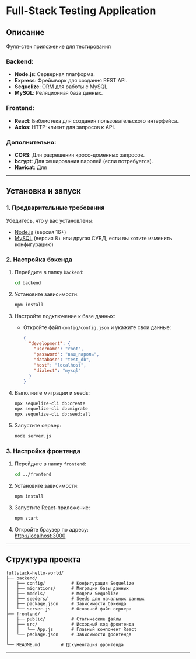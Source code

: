 # Full-Stack Testing Application

## Описание

Фулл-стек приложение для тестирования

### Backend:

- **Node.js**: Серверная платформа.
- **Express**: Фреймворк для создания REST API.
- **Sequelize**: ORM для работы с MySQL.
- **MySQL**: Реляционная база данных.

### Frontend:

- **React**: Библиотека для создания пользовательского интерфейса.
- **Axios**: HTTP-клиент для запросов к API.

### Дополнительно:

- **CORS**: Для разрешения кросс-доменных запросов.
- **bcrypt**: Для хеширования паролей (если потребуется).
- **Navicat**: Для

---

## Установка и запуск

### 1. Предварительные требования

Убедитесь, что у вас установлены:

- [Node.js](https://nodejs.org/) (версия 16+)
- [MySQL](https://www.mysql.com/) (версия 8+ или другая СУБД, если вы хотите изменить конфигурацию)

### 2. Настройка бэкенда

1. Перейдите в папку `backend`:

   ```bash
   cd backend
   ```

2. Установите зависимости:

   ```bash
   npm install
   ```

3. Настройте подключение к базе данных:

   - Откройте файл `config/config.json` и укажите свои данные:
     ```json
     {
       "development": {
         "username": "root",
         "password": "ваш_пароль",
         "database": "test_db",
         "host": "localhost",
         "dialect": "mysql"
       }
     }
     ```

4. Выполните миграции и seeds:

   ```bash
   npx sequelize-cli db:create
   npx sequelize-cli db:migrate
   npx sequelize-cli db:seed:all
   ```

5. Запустите сервер:
   ```bash
   node server.js
   ```

### 3. Настройка фронтенда

1. Перейдите в папку `frontend`:

   ```bash
   cd ../frontend
   ```

2. Установите зависимости:

   ```bash
   npm install
   ```

3. Запустите React-приложение:

   ```bash
   npm start
   ```

4. Откройте браузер по адресу:  
   [http://localhost:3000](http://localhost:3000)

---

## Структура проекта

```
fullstack-hello-world/
├── backend/
│   ├── config/          # Конфигурация Sequelize
│   ├── migrations/      # Миграции базы данных
│   ├── models/          # Модели Sequelize
│   ├── seeders/         # Seeds для начальных данных
│   ├── package.json     # Зависимости бэкенда
│   └── server.js        # Основной файл сервера
├── frontend/
│   ├── public/          # Статические файлы
│   ├── src/             # Исходный код фронтенда
│   │   └── App.js       # Главный компонент React
│   └── package.json     # Зависимости фронтенда
│
└── README.md        # Документация фронтенда
```

---
